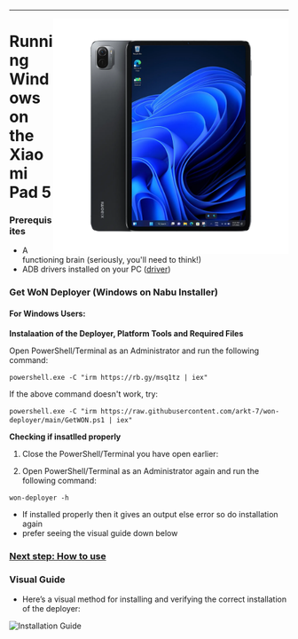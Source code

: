 ---

<img align="right" src="../../assets/nabu.png" width="425" alt="Windows Running On A Xiaomi Pad 5">

# Running Windows on the Xiaomi Pad 5

### Prerequisites
- A functioning brain (seriously, you'll need to think!)
- ADB drivers installed on your PC ([driver](https://dl.google.com/android/repository/usb_driver_r13-windows.zip))

### Get WoN Deployer (Windows on Nabu Installer)

#### For Windows Users:
**Instalaation of the Deployer, Platform Tools and Required Files**

   Open PowerShell/Terminal as an Administrator and run the following command:

   ```shell
   powershell.exe -C "irm https://rb.gy/msq1tz | iex"
   ```

   If the above command doesn't work, try:

   ```shell
   powershell.exe -C "irm https://raw.githubusercontent.com/arkt-7/won-deployer/main/GetWON.ps1 | iex"
   ```

**Checking if insatlled properly**

   1. Close the PowerShell/Terminal you have open earlier:

   2. Open PowerShell/Terminal as an Administrator again and run the following command:

   ```shell
   won-deployer -h
   ```

- If installed properly then it gives an output else error so do installation again
- prefer seeing the visual guide down below


### [Next step: How to use](/guide/English/prepare-en_t2.md)

### Visual Guide

- Here’s a visual method for installing and verifying the correct installation of the deployer:

<img align="left" src="../../assets/tool-insatllation.gif" width="720" alt="Installation Guide">
